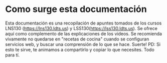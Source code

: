 # Como surge esta documentación

Esta documentación es una recopilación de apuntes tomados de los cursos LNS130 (https://lns130.ldts.us) y LSS130(https://lss130.ldts.us). Se ofrece aquí como complemento de las explicaciones de los videos.
Se recomienda vivamente no quedarse en "recetas de cocina" cuando se configuran servicios web, y buscar una comprensión de lo que se hace.
Suerte!
PD: Si esto te sirve, te animamos a compartirlo y copiar lo que necesites. Todo para tí.